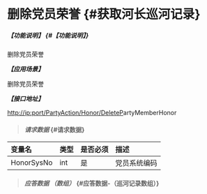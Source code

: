 # 删除党员荣誉 {#获取河长巡河记录}

##### _【功能说明】_ {#【功能说明】}

删除党员荣誉

_**【应用场景】**_

删除党员荣誉

_**【接口地址】**_

[http://ip:port/PartyAction/Honor/DeleteP](http://ip:port/HMQuery/PatrolRiver/GetPatrolRivers)artyMemberHonor

> #### _请求数据_ {#请求数据}

| 变量名 | 类型 | 是否必须 | 描述 |
| :--- | :--- | :--- | :--- |
| HonorSysNo | int | 是 | 党员系统编码 |

> #### _应答数据 （数组）_ {#应答数据-（巡河记录数组）}



